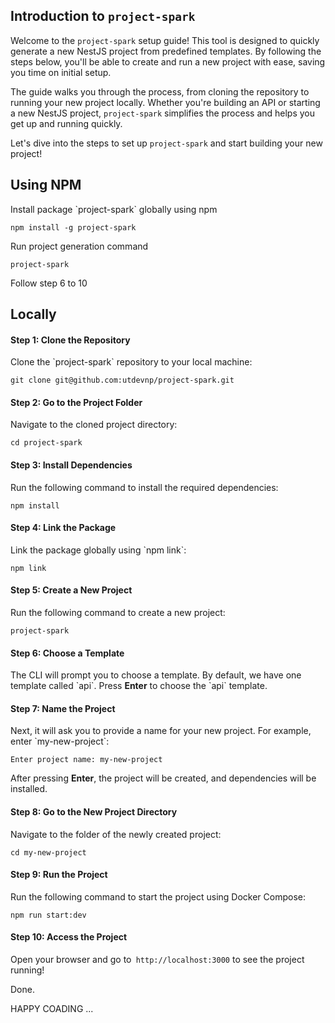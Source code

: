 
## Introduction to `project-spark`

Welcome to the `project-spark` setup guide! This tool is designed to quickly generate a new NestJS project from predefined templates. By following the steps below, you'll be able to create and run a new project with ease, saving you time on initial setup.

The guide walks you through the process, from cloning the repository to running your new project locally. Whether you're building an API or starting a new NestJS project, `project-spark` simplifies the process and helps you get up and running quickly.

Let's dive into the steps to set up `project-spark` and start building your new project!


## Using NPM
Install package \`project-spark\` globally using npm 

```
npm install -g project-spark
```

Run project generation command

```
project-spark
```

Follow step 6 to 10 


## Locally

#### Step 1: Clone the Repository

Clone the \`project-spark\` repository to your local machine:

```
git clone git@github.com:utdevnp/project-spark.git
```

#### Step 2: Go to the Project Folder

Navigate to the cloned project directory:

```
cd project-spark
```

#### Step 3: Install Dependencies

Run the following command to install the required dependencies:

```
npm install
```

#### Step 4: Link the Package

Link the package globally using \`npm link\`:

```
npm link
```

#### Step 5: Create a New Project

Run the following command to create a new project:

```
project-spark
```

#### Step 6: Choose a Template

The CLI will prompt you to choose a template. By default, we have one template called \`api\`. Press **Enter** to choose the \`api\` template.

#### Step 7: Name the Project

Next, it will ask you to provide a name for your new project. For example, enter \`my-new-project\`:

```
Enter project name: my-new-project
```

After pressing **Enter**, the project will be created, and dependencies will be installed. 

#### Step 8: Go to the New Project Directory

Navigate to the folder of the newly created project:

```
cd my-new-project
```

#### Step 9: Run the Project

Run the following command to start the project using Docker Compose:

```
npm run start:dev
```

#### Step 10: Access the Project

Open your browser and go to` http://localhost:3000` to see the project running!

Done.

HAPPY COADING ...

 
